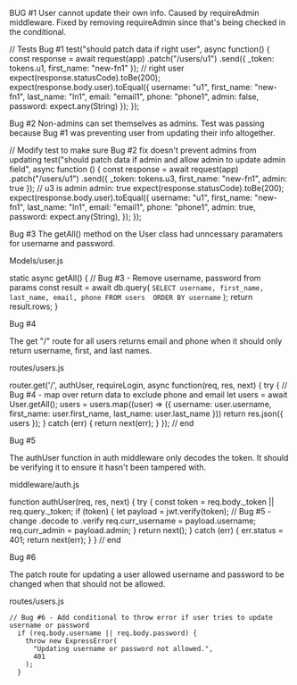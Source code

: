 BUG #1
User cannot update their own info. Caused by requireAdmin middleware. Fixed by removing requireAdmin since that's being checked in the conditional.

  // Tests Bug #1 
  test("should patch data if right user", async function() {
    const response = await request(app)
      .patch("/users/u1")
      .send({ _token: tokens.u1, first_name: "new-fn1" }); // right user
    expect(response.statusCode).toBe(200);
    expect(response.body.user).toEqual({
      username: "u1",
      first_name: "new-fn1",
      last_name: "ln1",
      email: "email1",
      phone: "phone1",
      admin: false,
      password: expect.any(String)
    });
  });



Bug #2
Non-admins can set themselves as admins. Test was passing because Bug #1 was preventing user from updating their info altogether.

// Modify test to make sure Bug #2 fix doesn't prevent admins from updating
  test("should patch data if admin and allow admin to update admin field", async function () {
    const response = await request(app)
      .patch("/users/u1")
      .send({ _token: tokens.u3, first_name: "new-fn1", admin: true }); // u3 is admin admin: true
    expect(response.statusCode).toBe(200);
    expect(response.body.user).toEqual({
      username: "u1",
      first_name: "new-fn1",
      last_name: "ln1",
      email: "email1",
      phone: "phone1",
      admin: true,
      password: expect.any(String),
    });
  });


Bug #3
The getAll() method on the User class had unncessary paramaters for username and password.

Models/user.js


 static async getAll() {
    // Bug #3 - Remove username, password from params
    const result = await db.query(
      `SELECT username,
                first_name,
                last_name,
                email,
                phone
            FROM users 
            ORDER BY username`
    );
    return result.rows;
  }


Bug #4

The get "/" route for all users returns email and phone when it should only return username, first, and last names.

routes/users.js

router.get('/', authUser, requireLogin, async function(req, res, next) {
  try {
    // Bug #4 - map over return data to exclude phone and email
    let users = await User.getAll();
    users = users.map((user) => ({
      username: user.username,
      first_name: user.first_name,
      last_name: user.last_name
    }))
    return res.json({ users });
  } catch (err) {
    return next(err);
  }
}); // end




Bug #5

The authUser function in auth middleware only decodes the token. It should be verifying it to ensure it hasn't been tampered with.

middleware/auth.js

function authUser(req, res, next) {
  try {
    const token = req.body._token || req.query._token;
    if (token) {
      let payload = jwt.verify(token); // Bug #5 - change .decode to .verify
      req.curr_username = payload.username;
      req.curr_admin = payload.admin;
    }
    return next();
  } catch (err) {
    err.status = 401;
    return next(err);
  }
} // end



Bug #6

The patch route for updating a user allowed username and password to be changed when that should not be allowed.

routes/users.js


    // Bug #6 - Add conditional to throw error if user tries to update username or password
      if (req.body.username || req.body.password) {
        throw new ExpressError(
          "Updating username or password not allowed.",
          401
        );
      }


